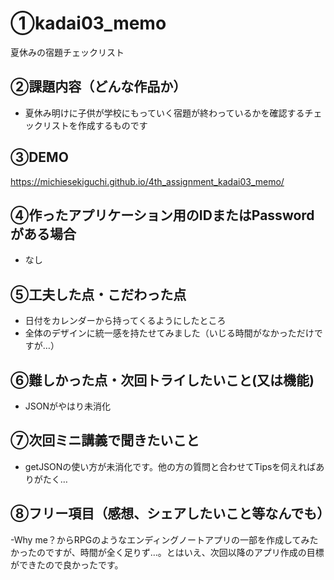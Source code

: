 # ①kadai03_memo

夏休みの宿題チェックリスト

## ②課題内容（どんな作品か）

- 夏休み明けに子供が学校にもっていく宿題が終わっているかを確認するチェックリストを作成するものです

## ③DEMO

https://michiesekiguchi.github.io/4th_assignment_kadai03_memo/

## ④作ったアプリケーション用のIDまたはPasswordがある場合

- なし

## ⑤工夫した点・こだわった点

- 日付をカレンダーから持ってくるようにしたところ
- 全体のデザインに統一感を持たせてみました（いじる時間がなかっただけですが…）

## ⑥難しかった点・次回トライしたいこと(又は機能)

- JSONがやはり未消化

## ⑦次回ミニ講義で聞きたいこと

- getJSONの使い方が未消化です。他の方の質問と合わせてTipsを伺えればありがたく…

## ⑧フリー項目（感想、シェアしたいこと等なんでも）

-Why me？からRPGのようなエンディングノートアプリの一部を作成してみたかったのですが、時間が全く足りず…。とはいえ、次回以降のアプリ作成の目標ができたので良かったです。

